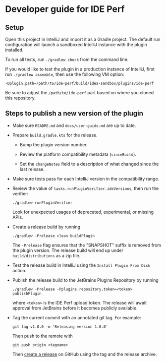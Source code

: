 Developer guide for IDE Perf
===

Setup
---
Open this project in IntelliJ and import it as a Gradle project. The default run configuration
will launch a sandboxed IntelliJ instance with the plugin installed.

To run all tests, run `./gradlew check` from the command line.

If you would like to test the plugin in a production instance of IntelliJ, first run
`./gradlew assemble`, then use the following VM option:
```
-Dplugin.path=/path/to/ide-perf/build/idea-sandbox/plugins/ide-perf
```
Be sure to adjust the `/path/to/ide-perf` part based on where you cloned this repository.

Steps to publish a new version of the plugin
---
* Make sure `README.md` and `docs/user-guide.md` are up to date.

* Prepare `build.gradle.kts` for the release.

    * Bump the plugin version number.

    * Review the platform compatibility metadata (`sinceBuild`).

    * Set the `changeNotes` field to a description of what changed since the last release.

* Make sure tests pass for each IntelliJ version in the compatibility range.

* Review the value of `tasks.runPluginVerifier.ideVersions`, then run the verifier:
  ```
  ./gradlew runPluginVerifier
  ```
  Look for unexpected usages of deprecated, experimental, or missing APIs.

* Create a release build by running
  ```
  ./gradlew -Prelease clean buildPlugin
  ```
  The `-Prelease` flag ensures that the "SNAPSHOT" suffix is removed from the plugin version.
  The release build will end up under `build/distributions` as a zip file.

* Test the release build in IntelliJ using the `Install Plugin From Disk` action.

* Publish the release build to the JetBrains Plugins Repository by running
  ```
  ./gradlew -Prelease -Pplugins.repository.token=<token> publishPlugin
  ```
  where `<token>` is the IDE Perf upload token.
  The release will await approval from JetBrains before it becomes publicly available.

* Tag the current commit with an annotated git tag. For example:
  ```
  git tag v1.0.0 -m 'Releasing version 1.0.0'
  ```
  Then push to the remote with
  ```
  git push origin <tagname>
  ```
  Then [create a release](https://github.com/google/ide-perf/releases/new) on GitHub using the tag and the release archive.
